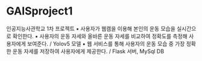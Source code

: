 # GAISproject1
인공지능사관학교 1차 프로젝트
▪ 사용자가 웹캠을 이용해 본인의 운동 모습을 실시간으로 확인한다.
▪ 사용자의 운동 자세와 올바른 운동 자세를 비교하여 정확도를 측정해 사용자에게 보여준다. / Yolov5 모델
▪ 웹 서비스를 통해 사용자의 운동 모습 중 가장 정확한 운동 자세를 저장하여 사용자에게 제공한다. / Flask 서버, MySql DB
